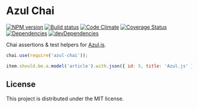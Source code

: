 # Azul Chai

[![NPM version][npm-image]][npm-url] [![Build status][travis-image]][travis-url] [![Code Climate][codeclimate-image]][codeclimate-url] [![Coverage Status][coverage-image]][coverage-url] [![Dependencies][david-image]][david-url] [![devDependencies][david-dev-image]][david-dev-url]

Chai assertions & test helpers for [Azul.js][azul].

```js
chai.use(require('azul-chai'));

item.should.be.a.model('article').with.json({ id: 5, title: 'Azul.js' });
```


## License

This project is distributed under the MIT license.


[azul]: https://github.com/wbyoung/azul

[travis-image]: http://img.shields.io/travis/wbyoung/azul-chai.svg?style=flat
[travis-url]: http://travis-ci.org/wbyoung/azul-chai
[npm-image]: http://img.shields.io/npm/v/azul-chai.svg?style=flat
[npm-url]: https://npmjs.org/package/azul-chai
[codeclimate-image]: http://img.shields.io/codeclimate/github/wbyoung/azul-chai.svg?style=flat
[codeclimate-url]: https://codeclimate.com/github/wbyoung/azul-chai
[coverage-image]: http://img.shields.io/coveralls/wbyoung/azul-chai.svg?style=flat
[coverage-url]: https://coveralls.io/r/wbyoung/azul-chai
[david-image]: http://img.shields.io/david/wbyoung/azul-chai.svg?style=flat
[david-url]: https://david-dm.org/wbyoung/azul-chai
[david-dev-image]: http://img.shields.io/david/dev/wbyoung/azul-chai.svg?style=flat
[david-dev-url]: https://david-dm.org/wbyoung/azul-chai#info=devDependencies
